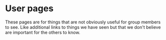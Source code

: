 # User pages

These pages are for things that are not obviously useful for group
members to see. Like additional links to things we have seen but that
we don't believe are important for the others to know.
